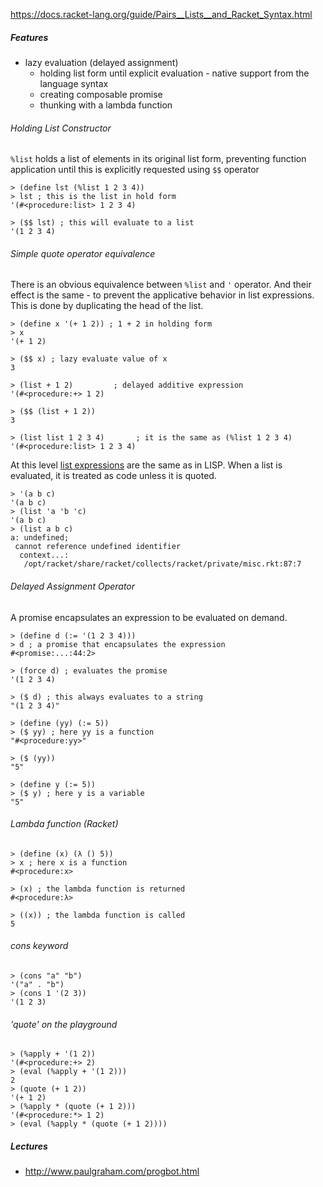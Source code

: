 
https://docs.racket-lang.org/guide/Pairs__Lists__and_Racket_Syntax.html

##### Features

* lazy evaluation (delayed assignment)
  * holding list form until explicit evaluation - native support from the language syntax
  * creating composable promise
  * thunking with a lambda function

###### Holding List Constructor

`%list` holds a list of elements in its original list form, preventing function application until this is explicitly requested using `$$` operator

```
> (define lst (%list 1 2 3 4))
> lst ; this is the list in hold form
'(#<procedure:list> 1 2 3 4)

> ($$ lst) ; this will evaluate to a list
'(1 2 3 4)
```

###### Simple quote operator equivalence

There is an obvious equivalence between `%list` and `'` operator. 
And their effect is the same - to prevent the applicative behavior in list expressions. This is done by duplicating the head of the list.

```
> (define x '(+ 1 2)) ; 1 + 2 in holding form
> x
'(+ 1 2)

> ($$ x) ; lazy evaluate value of x
3

> (list + 1 2)         ; delayed additive expression
'(#<procedure:+> 1 2)

> ($$ (list + 1 2))
3

> (list list 1 2 3 4)       ; it is the same as (%list 1 2 3 4)
'(#<procedure:list> 1 2 3 4)

```

At this level [list expressions](http://learnlispthehardway.org/book/1-01-03-expressions/) are the same as in LISP.
When a list is evaluated, it is treated as code unless it is quoted. 


```
> '(a b c)
'(a b c)
> (list 'a 'b 'c)
'(a b c)
> (list a b c)
a: undefined;
 cannot reference undefined identifier
  context...:
   /opt/racket/share/racket/collects/racket/private/misc.rkt:87:7

```


###### Delayed Assignment Operator

A promise encapsulates an expression to be evaluated on demand.

```
> (define d (:= '(1 2 3 4)))
> d ; a promise that encapsulates the expression
#<promise:...:44:2>

> (force d) ; evaluates the promise
'(1 2 3 4)

> ($ d) ; this always evaluates to a string
"(1 2 3 4)"

> (define (yy) (:= 5))
> ($ yy) ; here yy is a function
"#<procedure:yy>"

> ($ (yy))
"5"

> (define y (:= 5))
> ($ y) ; here y is a variable
"5"

```

###### Lambda function (Racket)

```
> (define (x) (λ () 5))
> x ; here x is a function
#<procedure:x>

> (x) ; the lambda function is returned
#<procedure:λ>

> ((x)) ; the lambda function is called
5
```

###### cons keyword

```
> (cons "a" "b")
'("a" . "b")
> (cons 1 '(2 3))
'(1 2 3)
```

###### 'quote' on the playground

```
> (%apply + '(1 2))
'(#<procedure:+> 2)
> (eval (%apply + '(1 2)))
2
> (quote (+ 1 2))
'(+ 1 2)
> (%apply * (quote (+ 1 2)))
'(#<procedure:*> 1 2)
> (eval (%apply * (quote (+ 1 2))))
```

##### Lectures

* http://www.paulgraham.com/progbot.html



